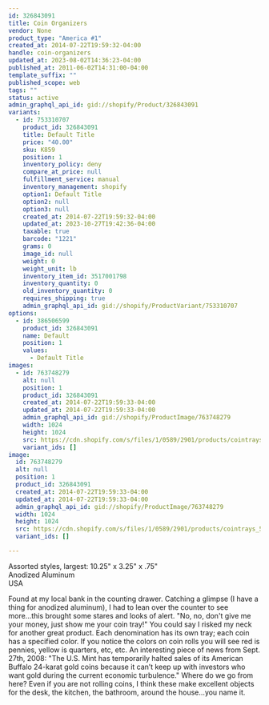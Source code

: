 ```yaml
---
id: 326843091
title: Coin Organizers
vendor: None
product_type: "America #1"
created_at: 2014-07-22T19:59:32-04:00
handle: coin-organizers
updated_at: 2023-08-02T14:36:23-04:00
published_at: 2011-06-02T14:31:00-04:00
template_suffix: ""
published_scope: web
tags: ""
status: active
admin_graphql_api_id: gid://shopify/Product/326843091
variants:
  - id: 753310707
    product_id: 326843091
    title: Default Title
    price: "40.00"
    sku: K859
    position: 1
    inventory_policy: deny
    compare_at_price: null
    fulfillment_service: manual
    inventory_management: shopify
    option1: Default Title
    option2: null
    option3: null
    created_at: 2014-07-22T19:59:32-04:00
    updated_at: 2023-10-27T19:42:36-04:00
    taxable: true
    barcode: "1221"
    grams: 0
    image_id: null
    weight: 0
    weight_unit: lb
    inventory_item_id: 3517001798
    inventory_quantity: 0
    old_inventory_quantity: 0
    requires_shipping: true
    admin_graphql_api_id: gid://shopify/ProductVariant/753310707
options:
  - id: 386506599
    product_id: 326843091
    name: Default
    position: 1
    values:
      - Default Title
images:
  - id: 763748279
    alt: null
    position: 1
    product_id: 326843091
    created_at: 2014-07-22T19:59:33-04:00
    updated_at: 2014-07-22T19:59:33-04:00
    admin_graphql_api_id: gid://shopify/ProductImage/763748279
    width: 1024
    height: 1024
    src: https://cdn.shopify.com/s/files/1/0589/2901/products/cointrays_5702.jpeg?v=1406073573
    variant_ids: []
image:
  id: 763748279
  alt: null
  position: 1
  product_id: 326843091
  created_at: 2014-07-22T19:59:33-04:00
  updated_at: 2014-07-22T19:59:33-04:00
  admin_graphql_api_id: gid://shopify/ProductImage/763748279
  width: 1024
  height: 1024
  src: https://cdn.shopify.com/s/files/1/0589/2901/products/cointrays_5702.jpeg?v=1406073573
  variant_ids: []

---
```


Assorted styles, largest: 10.25" x 3.25" x .75"  
Anodized Aluminum  
USA

Found at my local bank in the counting drawer. Catching a glimpse (I have a thing for anodized aluminum), I had to lean over the counter to see more...this brought some stares and looks of alert. "No, no, don't give me your money, just show me your coin tray!" You could say I risked my neck for another great product. Each denomination has its own tray; each coin has a specified color. If you notice the colors on coin rolls you will see red is pennies, yellow is quarters, etc, etc. An interesting piece of news from Sept. 27th, 2008: "The U.S. Mint has temporarily halted sales of its American Buffalo 24-karat gold coins because it can’t keep up with investors who want gold during the current economic turbulence." Where do we go from here? Even if you are not rolling coins, I think these make excellent objects for the desk, the kitchen, the bathroom, around the house...you name it.